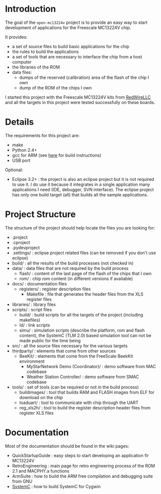 # Introduction #

The goal of the `open-mc13224v` project is to provide an easy way to start development of applications for the Freescale MC13224V chip.

It provides:
  * a set of source files to build basic applications for the chip
  * the rules to build the applications
  * a set of tools that are necessary to interface the chip from a host computer
  * the libraries of the ROM
  * data files:
    * dumps of the reserved (calibration) area of the flash of the chip I own
    * dump of the ROM of the chips I own

I started this project with the Freescale MC13224V kits from [RedWireLLC](http://www.redwirellc.com/store) and all the targets in this project were tested successfully on these boards.

# Details #

The requirements for this project are:
  * make
  * Python 2.4+
  * gcc for ARM (see [here](https://github.com/louiscaron/open-mc13224v/wiki/ArmSuite) for build instructions)
  * USB port

Optional:
  * Eclipse 3.2+ : the project is also an eclipse project but it is not required to use it.  I do use it because it integrates in a single application many applications I need (IDE, debugger, SVN interface).  The eclipse project has only one build target (all) that builds all the sample applications.

# Project Structure #
The structure of the project should help locate the files you are looking for:

  * .project
  * .cproject
  * .pydevproject
  * .settings/ : eclipse project related files (can be removed if you don't use eclipse)
  * build/ : all the results of the build processes (not checked in)
  * data/ : data files that are not required by the build process
    * flash/ : content of the last page of the flash of the chips that I own
    * rom/ : chip rom content (in different versions if available)
  * docs/ : documentation files
    * registers/ : register description files
      * Makefile : file that generates the header files from the XLS register files
  * libraries/ : library files
  * scripts/ : script files
    * build/ : build scripts for all the targets of the project (including makefiles)
    * ld/ : link scripts
    * simu/ : simulation scripts (describe the platform, rom and flash content), the SystemC (TLM 2.0) based simulation tool can not be made public for the time being
  * src/ : all the source files necessary for the various targets
  * thirdparty/ : elements that come from other sources
    * BeeKit/ : elements that come from the FreeScale BeekKit environment
      * MyStarNetwork Demo (Coordinator)/ : demo software from MAC codebase
      * Weather Station Controller/ : demo software from SMAC codebase
  * tools/ : set of tools (can be required or not in the build process)
    * buildimages/ : tool that builds RAM and FLASH images from ELF for download on the chip
    * loaduart/ : tool to communicate with chip through the UART
    * reg\_xls2h/ : tool to build the register description header files from register XLS files

# Documentation #
Most of the documentation should be found in the wiki pages:
  * QuickStartupGuide : easy steps to start developing an application fir MC13224V
  * RetroEngineering : main page for retro engineering process of the ROM 2.1 and MACPHY.a functions
  * ArmSuite : how to build the ARM free compilation and debugging suite from GNU
  * [SystemC](SystemC.md) : how to build SystemC for Cygwin


